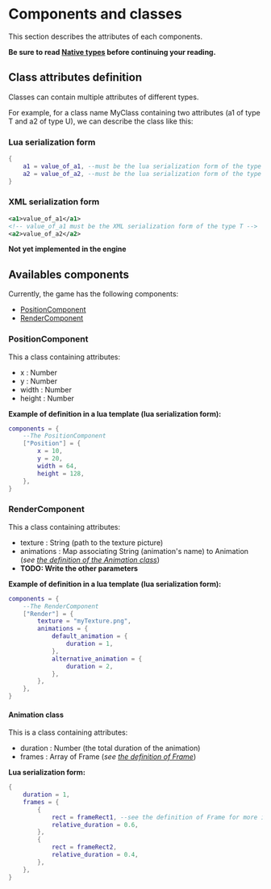 # Components and classes
This section describes the attributes of each components.

**Be sure to read [Native types](native-types.md) before continuing your reading.**

## Class attributes definition
Classes can contain multiple attributes of different types.

For example, for a class name MyClass containing two attributes (a1 of type T and a2 of type U), we can describe the class like this:

### Lua serialization form
```lua
{
    a1 = value_of_a1, --must be the lua serialization form of the type T
    a2 = value_of_a2, --must be the lua serialization form of the type U
}
```

### XML serialization form
```xml
<a1>value_of_a1</a1>
<!-- value_of_a1 must be the XML serialization form of the type T -->
<a2>value_of_a2</a2>
```

**Not yet implemented in the engine**

## Availables components

Currently, the game has the following components:

 - [PositionComponent](#positioncomponent)
 - [RenderComponent](#rendercomponent)

### PositionComponent

This a class containing attributes:

 - x : Number
 - y : Number
 - width : Number
 - height : Number

**Example of definition in a lua template (lua serialization form):**
```lua
components = {
    --The PositionComponent
    ["Position"] = {
        x = 10,
        y = 20,
        width = 64,
        height = 128,
    },
}
```

### RenderComponent

This a class containing attributes:

 - texture : String (path to the texture picture)
 - animations : Map associating String (animation's name) to Animation (*see [the definition of the Animation class](#animation-class)*)
 - **TODO: Write the other parameters**

**Example of definition in a lua template (lua serialization form):**
```lua
components = {
    --The RenderComponent
    ["Render"] = {
        texture = "myTexture.png",
        animations = {
            default_animation = {
                duration = 1,
            },
            alternative_animation = {
                duration = 2,
            },
        },
    },
}
```

#### Animation class

This is a class containing attributes:

 - duration : Number (the total duration of the animation)
 - frames : Array of Frame (*see [the definition of Frame](#frame-class)*)

**Lua serialization form:**
```lua
{
    duration = 1,
    frames = {
        {
            rect = frameRect1, --see the definition of Frame for more information
            relative_duration = 0.6,
        },
        {
            rect = frameRect2,
            relative_duration = 0.4,
        },
    },
}
```
